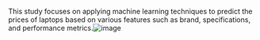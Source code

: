 This study focuses on applying machine learning techniques to predict the prices of laptops based on various features such as brand, specifications, and performance metrics.![image](https://github.com/user-attachments/assets/3819db9f-08da-4bea-977c-fa60375d5f02)
